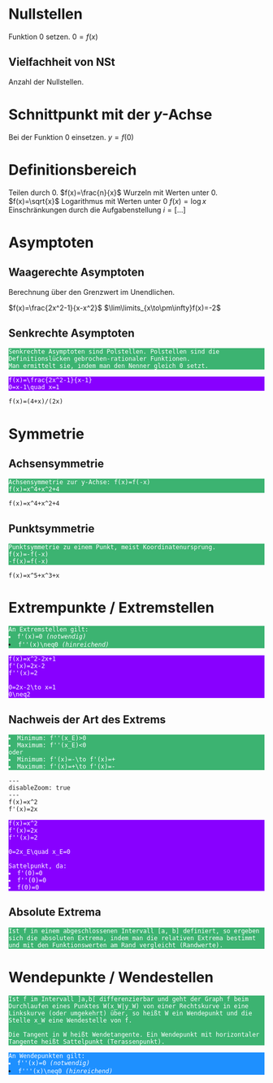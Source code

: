 # Nullstellen
Funktion $0$ setzen.
$0=f(x)$
## Vielfachheit von NSt
Anzahl der Nullstellen.
# Schnittpunkt mit der $y$-Achse
Bei der Funktion $0$ einsetzen.
$y=f(0)$
# Definitionsbereich
Teilen durch $0$.
$f(x)=\frac{n}{x}$
Wurzeln mit Werten unter $0$.
$f(x)=\sqrt{x}$
Logarithmus mit Werten unter $0$
$f(x)=\log{x}$
Einschränkungen durch die Aufgabenstellung
$i=[\dots]$
# Asymptoten
## Waagerechte Asymptoten
Berechnung über den Grenzwert im Unendlichen.

$f(x)=\frac{2x^2-1}{x-x^2}$
$\lim\limits_{x\to\pm\infty}f(x)=-2$
## Senkrechte Asymptoten
<pre style="background-color:#3CB371;"><code style="color:white;">Senkrechte Asymptoten sind Polstellen. Polstellen sind die Definitionslücken gebrochen-rationaler Funktionen. 
Man ermittelt sie, indem man den Nenner gleich <span class="math inline">0</span> setzt.</code></pre>

<pre style="background-color:#8800ff;"><code style="color:white;"><span class="math inline">f(x)=\frac{2x^2-1}{x-1}</span>
<span class="math inline">0=x-1\quad x=1</span></code></pre>

~~~functionplot
f(x)=(4+x)/(2x)
~~~
# Symmetrie
## Achsensymmetrie
<pre style="background-color:#3CB371;"><code style="color:white;">Achsensymmetrie zur <span class="math inline">y</span>-Achse: <span class="math inline">f(x)=f(-x)</span>
<span class="math inline">f(x)=x^4+x^2+4</span></code></pre>

~~~functionplot
f(x)=x^4+x^2+4
~~~
## Punktsymmetrie
<pre style="background-color:#3CB371;"><code style="color:white;">Punktsymmetrie zu einem Punkt, meist Koordinatenursprung.
<span class="math inline">f(x)=-f(-x)</span>
<span class="math inline">-f(x)=f(-x)</span>
</code></pre>

~~~functionplot
f(x)=x^5+x^3+x
~~~
# Extrempunkte / Extremstellen
<pre style="background-color:#3CB371;"><code style="color:white;">An Extremstellen gilt:<li><span class="math inline">f'(x)=0</span><em> (notwendig)</em><li><span class="math inline">f''(x)\neq0</span><em> (hinreichend)</em></code></pre>

<pre style="background-color:#8800ff;"><code style="color:white;"><span class="math inline">f(x)=x^2-2x+1</span>
<span class="math inline">f'(x)=2x-2</span>
<span class="math inline">f''(x)=2</span>

<span class="math inline">0=2x-2\to x=1</span>
<span class="math inline">0\neq2</span>
</code></pre>
## Nachweis der Art des Extrems
<pre style="background-color:#3CB371;"><code style="color:white;"><li>Minimum: <span class="math inline">f''(x_E)>0</span></li><li>Maximum: <span class="math inline">f''(x_E)<0</span></li>oder
<li>Minimum: <span class="math inline">f'(x)=-\to f'(x)=+</span></li><li>Maximum: <span class="math inline">f'(x)=+\to f'(x)=-</span></li></code></pre>

~~~functionplot
---
disableZoom: true
---
f(x)=x^2
f'(x)=2x
~~~

<pre style="background-color:#8800ff;"><code style="color:white;"><span class="math inline">f(x)=x^2</span>
<span class="math inline">f'(x)=2x</span>
<span class="math inline">f''(x)=2</span>

<span class="math inline">0=2x_E\quad x_E=0</span>

Sattelpunkt, da:
<li><span class="math inline">f'(0)=0</span></li><li><span class="math inline">f''(0)=0</span></li><li><span class="math inline">f(0)=0</span></li></code></pre>
## Absolute Extrema
<pre style="background-color:#3CB371;"><code style="color:white;">Ist <span class="math inline">f</span> in einem abgeschlossenen Intervall <span class="math inline">[a, b]</span> definiert, so ergeben sich die absoluten Extrema, indem man die relativen Extrema bestimmt und mit den Funktionswerten am Rand vergleicht (Randwerte).
</code></pre>
# Wendepunkte / Wendestellen
<pre style="background-color:#3CB371;"><code style="color:white;">Ist <span class="math inline">f</span> im Intervall <span class="math inline">]a,b[</span> differenzierbar und geht der Graph <span class="math inline">f</span> beim Durchlaufen eines Punktes <span class="math inline">W(x_W|y_W)</span> von einer Rechtskurve in eine Linkskurve (oder umgekehrt) über, so heißt <span class="math inline">W</span> ein Wendepunkt und die Stelle <span class="math inline">x_W</span> eine Wendestelle von <span class="math inline">f</span>.

Die Tangent in <span class="math inline">W</span> heißt Wendetangente. Ein Wendepunkt mit horizontaler Tangente heißt Sattelpunkt (Terassenpunkt).
</code></pre>

<pre style="background-color:#1E90FF;"><code style="color:white;">An Wendepunkten gilt:
<li><span class="math inline">f''(x)=0</span><em> (notwendig)</em>
<li><span class="math inline">f'''(x)\neq0</span><em> (hinreichend)</em>
</code></pre>